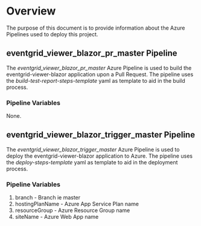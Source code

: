 # Overview

The purpose of this document is to provide information about the Azure Pipelines used to deploy this project.

## eventgrid_viewer_blazor_pr_master Pipeline

The *eventgrid_viewer_blazor_pr_master* Azure Pipeline is used to build the eventgrid-viewer-blazor application upon a Pull Request.  The pipeline uses the *build-test-report-steps-template* yaml as template to aid in the build process.

### Pipeline Variables

None.

## eventgrid_viewer_blazor_trigger_master Pipeline

The *eventgrid_viewer_blazor_trigger_master* Azure Pipeline is used to deploy the eventgrid-viewer-blazor application to Azure.  The pipeline uses the *deploy-steps-template* yaml as template to aid in the deployment process.

### Pipeline Variables

1. branch - Branch ie master
1. hostingPlanName - Azure App Service Plan name
1. resourceGroup - Azure Resource Group name
1. siteName - Azure Web App name
